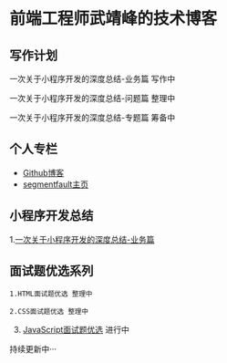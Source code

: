 # 前端工程师武靖峰的技术博客

## 写作计划

  一次关于小程序开发的深度总结-业务篇 写作中

  一次关于小程序开发的深度总结-问题篇 整理中

  一次关于小程序开发的深度总结-专题篇 筹备中

## 个人专栏

* [Github博客](https://github.com/iwujingfeng/BLOG)
* [segmentfault主页](https://segmentfault.com/u/iwujingfeng)

## 小程序开发总结

1.[一次关于小程序开发的深度总结-业务篇](https://github.com/iwujingfeng/BLOG/issues/1)

## 面试题优选系列

    1.HTML面试题优选 整理中
  
    2.CSS面试题优选 整理中
  
  3. [JavaScript面试题优选](https://github.com/iwujingfeng/BLOG/issues/2) 进行中


持续更新中···
